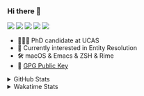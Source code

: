 ### Hi there 👋

[![](https://img.shields.io/badge/-Email-325180?logo=maildotru&logoColor=white&style=flat-square)](mailto:hi@wang.tianshu.me)
[![](https://img.shields.io/badge/-GitHub-black?logo=GitHub&style=flat-square)](https://github.com/tshu-w)
[![](https://img.shields.io/badge/-Telegram-26a5e4?labelColor=fafafa&logo=telegram&style=flat-square)](https://t.me/tshu_w) 
[![](https://img.shields.io/badge/-Twitter-1da1f2?logo=Twitter&logoColor=white&style=flat-square)](https://twitter.com/tshu_w)
[![](https://komarev.com/ghpvc/?username=tshu-w&color=blueviolet&style=flat-square)]()



- 🧑🏻‍🎓 PhD candidate at UCAS
- 🔭 Currently interested in Entity Resolution
- 🛠 macOS & Emacs & ZSH & Rime
- 🔑 [GPG Public Key](https://github.com/tshu-w/dotfiles/blob/main/config/gnupg/public.asc)

<details>

<summary>GitHub Stats</summary>

![Tianshu's GitHub stats](https://github-readme-stats.vercel.app/api?username=tshu-w&show_icons=true&theme=buefy&count_private=true)
  
</details>


<details>
  <summary>Wakatime Stats</summary>

  Currently, files accessed by tramp cannot be tracked by wakatime, see https://github.com/wakatime/wakatime-mode/issues/27
  <br>
  
<!--START_SECTION:waka-->
![Code Time](http://img.shields.io/badge/Code%20Time-6%2C441%20hrs%2032%20mins-blue)

**I'm a Night 🦉** 

```text
🌞 Morning                262 commits         ███░░░░░░░░░░░░░░░░░░░░░░   10.02 % 
🌆 Daytime                965 commits         █████████░░░░░░░░░░░░░░░░   36.89 % 
🌃 Evening                1121 commits        ███████████░░░░░░░░░░░░░░   42.85 % 
🌙 Night                  268 commits         ███░░░░░░░░░░░░░░░░░░░░░░   10.24 % 
```
📅 **I'm Most Productive on Tuesday** 

```text
Monday                   450 commits         ████░░░░░░░░░░░░░░░░░░░░░   17.20 % 
Tuesday                  682 commits         ███████░░░░░░░░░░░░░░░░░░   26.07 % 
Wednesday                358 commits         ███░░░░░░░░░░░░░░░░░░░░░░   13.69 % 
Thursday                 180 commits         ██░░░░░░░░░░░░░░░░░░░░░░░   06.88 % 
Friday                   464 commits         ████░░░░░░░░░░░░░░░░░░░░░   17.74 % 
Saturday                 321 commits         ███░░░░░░░░░░░░░░░░░░░░░░   12.27 % 
Sunday                   161 commits         ██░░░░░░░░░░░░░░░░░░░░░░░   06.15 % 
```


📊 **This Week I Spent My Time On** 

```text
💬 Programming Languages: 
sh                       17 hrs 17 mins      █████████████████████████   100.00 % 

🔥 Editors: 
Zsh                      17 hrs 17 mins      █████████████████████████   100.00 % 

🐱‍💻 Projects: 
uniblocker               11 hrs 8 mins       ████████████████░░░░░░░░░   64.43 % 
Terminal                 5 hrs 13 mins       ████████░░░░░░░░░░░░░░░░░   30.25 % 
lit-arkent               25 mins             █░░░░░░░░░░░░░░░░░░░░░░░░   02.50 % 
zsh-autocomplete         16 mins             ░░░░░░░░░░░░░░░░░░░░░░░░░   01.59 % 
Rime                     6 mins              ░░░░░░░░░░░░░░░░░░░░░░░░░   00.66 % 

💻 Operating System: 
Linux                    12 hrs 59 mins      ███████████████████░░░░░░   75.12 % 
Mac                      4 hrs 18 mins       ██████░░░░░░░░░░░░░░░░░░░   24.88 % 
```

**I Mostly Code in Python** 

```text
Python                   19 repos            █████████░░░░░░░░░░░░░░░░   35.85 % 
Emacs Lisp               10 repos            █████░░░░░░░░░░░░░░░░░░░░   18.87 % 
Ruby                     3 repos             █░░░░░░░░░░░░░░░░░░░░░░░░   05.66 % 
Jupyter Notebook         2 repos             █░░░░░░░░░░░░░░░░░░░░░░░░   03.77 % 
Lua                      1 repo              ░░░░░░░░░░░░░░░░░░░░░░░░░   01.89 % 
```




 Last Updated on 13/05/2023 08:13:39 UTC
<!--END_SECTION:waka-->
</details>
